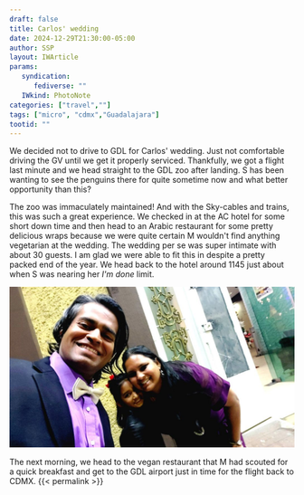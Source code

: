 ```yaml
---
draft: false
title: Carlos' wedding
date: 2024-12-29T21:30:00-05:00
author: SSP
layout: IWArticle
params:
   syndication:
      fediverse: ""
   IWkind: PhotoNote
categories: ["travel",""]
tags: ["micro", "cdmx","Guadalajara"] 
tootid: ""
---
```

We decided not to drive to GDL for Carlos' wedding. Just not comfortable driving the GV until we get it properly serviced. Thankfully, we got a flight last minute and we head straight to the GDL zoo after landing. S has been wanting to see the penguins there for quite sometime now and what better opportunity than this?

The zoo was immaculately maintained! And with the Sky-cables and trains, this was such a great experience. We checked in at the AC hotel for some short down time and then head to an Arabic restaurant for some pretty delicious wraps because we were quite certain M wouldn't find anything vegetarian at the wedding. The wedding per se was super intimate with about 30 guests. I am glad we were able to fit this in despite a pretty packed end of the year. We head back to the hotel around 1145 just about when S was nearing her *I'm done* limit.

![](images/carlos_gdl.jpg)

The next morning, we head to the vegan restaurant that M had scouted for a quick breakfast and get to the GDL airport just in time for the flight back to CDMX.
{{< permalink >}}